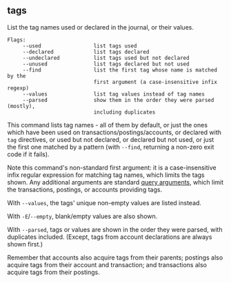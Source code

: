 ## tags

List the tag names used or declared in the journal, or their values.
<!-- This section has the same name as Journal > Tags; 
     if changing their relative order, all #tags[-1] links need to be updated -->

```flags
Flags:
     --used                 list tags used
     --declared             list tags declared
     --undeclared           list tags used but not declared
     --unused               list tags declared but not used
     --find                 list the first tag whose name is matched by the
                            first argument (a case-insensitive infix regexp)
     --values               list tag values instead of tag names
     --parsed               show them in the order they were parsed (mostly),
                            including duplicates
```

This command lists tag names -
all of them by default,
or just the ones which have been used on transactions/postings/accounts,
or declared with `tag` directives,
or used but not declared,
or declared but not used,
or just the first one matched by a pattern (with `--find`, returning a non-zero exit code if it fails).

Note this command's non-standard first argument:
it is a case-insensitive infix regular expression for matching tag names, which limits the tags shown.
Any additional arguments are standard [query arguments](#queries), which limit the transactions, postings, or accounts providing tags.

With `--values`, the tags' unique non-empty values are listed instead.

With `-E`/`--empty`, blank/empty values are also shown.

With `--parsed`, tags or values are shown in the order they were parsed, with duplicates included.
(Except, tags from account declarations are always shown first.)

Remember that accounts also acquire tags from their parents;
postings also acquire tags from their account and transaction;
and transactions also acquire tags from their postings.
